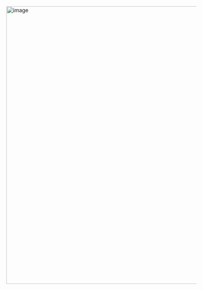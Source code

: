 <img width="840" height="737" alt="image" src="https://github.com/user-attachments/assets/fcc780d5-34c4-40ea-95bb-243ebd1a428f" />
